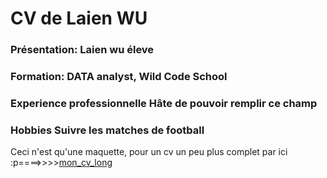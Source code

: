 # CV de Laien WU

### Présentation: Laien wu éleve
### Formation: DATA analyst, **Wild Code School**
### Experience professionnelle __Hâte de pouvoir remplir ce champ__
### Hobbies Suivre les matches de football

Ceci n'est qu'une maquette, pour un cv un peu plus complet par ici :p====>>>>[mon_cv_long](https://drive.google.com/file/d/1Auc4EAm8pVjnhkBmATYJwhgoaSWFx0Iu/view?usp=sharing)
